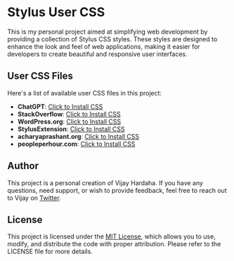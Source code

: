 # Stylus User CSS

This is my personal project aimed at simplifying web development by providing a collection of Stylus CSS styles. These styles are designed to enhance the look and feel of web applications, making it easier for developers to create beautiful and responsive user interfaces.

## User CSS Files

Here's a list of available user CSS files in this project:

- **ChatGPT**: [Click to Install CSS](https://github.com/vijayhardaha/stylus-user-css/raw/master/dist/chatgpt/index.user.css)
- **StackOverflow**: [Click to Install CSS](https://github.com/vijayhardaha/stylus-user-css/raw/master/dist/stackoverflow/index.user.css)
- **WordPress.org**: [Click to Install CSS](https://github.com/vijayhardaha/stylus-user-css/raw/master/dist/wordpress/index.user.css)
- **StylusExtension**: [Click to Install CSS](https://github.com/vijayhardaha/stylus-user-css/raw/master/dist/stylus-extension/index.user.css)
- **acharyaprashant.org**: [Click to Install CSS](https://github.com/vijayhardaha/stylus-user-css/raw/master/dist/acharyaprashant.org/index.user.css)
- **peopleperhour.com**: [Click to Install CSS](https://github.com/vijayhardaha/stylus-user-css/raw/master/dist/peopleperhour.com/index.user.css)

## Author

This project is a personal creation of Vijay Hardaha. If you have any questions, need support, or wish to provide feedback, feel free to reach out to Vijay on [Twitter](https://twitter.com/vijayhardaha).

## License

This project is licensed under the [MIT License](LICENSE), which allows you to use, modify, and distribute the code with proper attribution. Please refer to the LICENSE file for more details.
